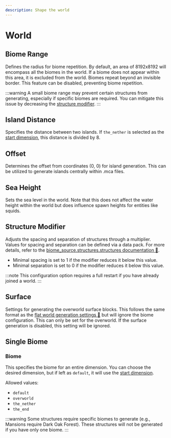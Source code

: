 ```yaml
---
description: Shape the world
---
```


# World
## Biome Range
Defines the radius for biome repetition. By default, an area of 8192x8192 will encompass all the biomes in the world. If
a biome does not appear within this area, it is excluded from the world. Biomes repeat beyond an invisible border. This
feature can be disabled, preventing biome repetition.

:::warning
A small biome range may prevent certain structures from generating, especially if specific biomes are
required. You can mitigate this issue by decreasing the [structure modifier](#structure-modifier).
:::

## Island Distance
Specifies the distance between two islands. If `the_nether` is selected as the [start dimension](spawn.md#dimension),
this distance is divided by 8.

## Offset
Determines the offset from coordinates (0, 0) for island generation. This can be utilized to generate islands centrally
within .mca files.

## Sea Height
Sets the sea level in the world. Note that this does not affect the water height within the world but does influence
spawn heights for entities like squids.

## Structure Modifier
Adjusts the spacing and separation of structures through a multiplier. Values for spacing and separation can be defined
via a data pack. For more details, refer to
the [biome_source.structures.structures documentation 🔗](https://minecraft.fandom.com/wiki/Custom#Generator_types).

- Minimal spacing is set to 1 if the modifier reduces it below this value.
- Minimal separation is set to 0 if the modifier reduces it below this value.

:::note
This configuration option requires a full restart if you have already joined a world.
:::

## Surface
Settings for generating the overworld surface blocks. This follows the same format as
the [flat world generation settings 🔗](https://minecraft.fandom.com/wiki/Superflat#Preset_code_format) but will ignore
the biome configuration. This can only be set for the overworld. If the surface generation is disabled, this setting
will be ignored.

## Single Biome
### Biome
This specifies the biome for an entire dimension. You can choose the desired dimension, but if left as `default`, it
will use the [start dimension](spawn.md#dimension).

Allowed values:
- `default`
- `overworld`
- `the_nether`
- `the_end`

:::warning
Some structures require specific biomes to generate (e.g., Mansions require Dark Oak Forest). These
structures will not be generated if you have only one biome.
:::
